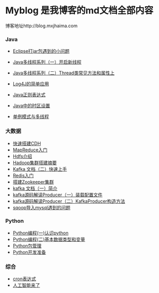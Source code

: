 # Myblog 是我博客的md文档全部内容
博客地址http://blog.mxjhaima.com

### Java
- [Eclipse打jar包遇到的小问题](https://github.com/reflyhight/myBlog/blob/master/java/Eclipse%E6%89%93jar%E5%8C%85%E9%81%87%E5%88%B0%E7%9A%84%E5%B0%8F%E9%97%AE%E9%A2%98.md)

- [Java多线程系列（一）开启新线程](https://github.com/reflyhight/myBlog/blob/master/java/Java%E5%A4%9A%E7%BA%BF%E7%A8%8B%E7%B3%BB%E5%88%97%EF%BC%88%E4%B8%80%EF%BC%89%E5%BC%80%E5%90%AF%E6%96%B0%E7%BA%BF%E7%A8%8B.md)

- [Java多线程系列（二）Thread类常见方法和属性上](https://github.com/reflyhight/myBlog/blob/master/java/Java%E5%A4%9A%E7%BA%BF%E7%A8%8B%E7%B3%BB%E5%88%97%EF%BC%88%E4%BA%8C%EF%BC%89Thread%E7%B1%BB%E5%B8%B8%E8%A7%81%E6%96%B9%E6%B3%95%E5%92%8C%E5%B1%9E%E6%80%A7%E4%B8%8A.md)
- [Log4J的简单应用](https://github.com/reflyhight/myBlog/blob/master/java/Log4J.md)
- [Java正则表达式](https://github.com/reflyhight/myBlog/blob/master/java/java.regex.md)
- [Java中的时区设置](https://github.com/reflyhight/myBlog/blob/master/java/java%E4%B8%AD%E7%9A%84%E6%97%B6%E5%8C%BA%E8%AE%BE%E7%BD%AE.md)

- [单例模式与多线程](https://github.com/reflyhight/myBlog/blob/master/java/%E5%8D%95%E4%BE%8B%E6%A8%A1%E5%BC%8F%E4%B8%8E%E5%A4%9A%E7%BA%BF%E7%A8%8B.md)

### 大数据
- [快速搭建CDH](https://github.com/reflyhight/myBlog/blob/master/%E5%A4%A7%E6%95%B0%E6%8D%AE/CDH.installer.md)
- [MapReduce入门](https://github.com/reflyhight/myBlog/blob/master/%E5%A4%A7%E6%95%B0%E6%8D%AE/Hadoop.MapReduce.md)
- [Hdfs介绍](https://github.com/reflyhight/myBlog/blob/master/%E5%A4%A7%E6%95%B0%E6%8D%AE/Hadoop.hdfs.md)
- [Hadoop集群搭建摘要](https://github.com/reflyhight/myBlog/blob/master/%E5%A4%A7%E6%95%B0%E6%8D%AE/Hadoop%E9%9B%86%E7%BE%A4%E6%90%AD%E5%BB%BA%E6%91%98%E8%A6%81.md)
- [Kafka 文档（二）快速上手](https://github.com/reflyhight/myBlog/blob/master/%E5%A4%A7%E6%95%B0%E6%8D%AE/Kafka%20%E6%96%87%E6%A1%A3%EF%BC%88%E4%BA%8C%EF%BC%89%E5%BF%AB%E9%80%9F%E4%B8%8A%E6%89%8B.md)
- [Redis入门](https://github.com/reflyhight/myBlog/blob/master/%E5%A4%A7%E6%95%B0%E6%8D%AE/Redis.brief.md)
- [搭建Zookeeper集群](https://github.com/reflyhight/myBlog/blob/master/%E5%A4%A7%E6%95%B0%E6%8D%AE/Zookeeper.install.distributed.md)
- [kafka 文档（一）简介](https://github.com/reflyhight/myBlog/blob/master/%E5%A4%A7%E6%95%B0%E6%8D%AE/kafka%20%E6%96%87%E6%A1%A3%EF%BC%88%E4%B8%80%EF%BC%89%E7%AE%80%E4%BB%8B.md)
- [kafka源码解读Producer（一）装载配置文件](https://github.com/reflyhight/myBlog/blob/master/%E5%A4%A7%E6%95%B0%E6%8D%AE/kafka%E6%BA%90%E7%A0%81%E8%A7%A3%E8%AF%BBProducer%EF%BC%88%E4%B8%80%EF%BC%89%E8%A3%85%E8%BD%BD%E9%85%8D%E7%BD%AE%E6%96%87%E4%BB%B6.md)
- [kafka源码解读Producer（二）KafkaProducer构造方法](https://github.com/reflyhight/myBlog/blob/master/%E5%A4%A7%E6%95%B0%E6%8D%AE/kafka%E6%BA%90%E7%A0%81%E8%A7%A3%E8%AF%BBProducer%EF%BC%88%E4%BA%8C%EF%BC%89KafkaProducer%E6%9E%84%E9%80%A0%E6%96%B9%E6%B3%95.md)
- [sqoop导入mysql遇到的问题](https://github.com/reflyhight/myBlog/blob/master/%E5%A4%A7%E6%95%B0%E6%8D%AE/sqoop%E5%AF%BC%E5%85%A5mysql%E9%81%87%E5%88%B0%E7%9A%84%E9%97%AE%E9%A2%98.md)

### Python
- [Python编程(一)认识python](https://github.com/reflyhight/myBlog/blob/master/python/Python%E7%BC%96%E7%A8%8B(%E4%B8%80)%E8%AE%A4%E8%AF%86python.md)
- [Python编程(二)基本数据类型和变量](https://github.com/reflyhight/myBlog/blob/master/python/Python%E7%BC%96%E7%A8%8B(%E4%BA%8C)%E5%9F%BA%E6%9C%AC%E6%95%B0%E6%8D%AE%E7%B1%BB%E5%9E%8B%E5%92%8C%E5%8F%98%E9%87%8F.md)
- [Python包管理](https://github.com/reflyhight/myBlog/blob/master/python/Python%E5%8C%85%E7%AE%A1%E7%90%86.md)
- [Python开发准备](https://github.com/reflyhight/myBlog/blob/master/python/Python%E5%BC%80%E5%8F%91%E5%87%86%E5%A4%87.md)

### 综合
- [cron表达式](https://github.com/reflyhight/myBlog/blob/master/%E7%BB%BC%E5%90%88/cron%E8%A1%A8%E8%BE%BE%E5%BC%8F.md)
- [人工智能来了](https://github.com/reflyhight/myBlog/blob/master/%E7%BB%BC%E5%90%88/%E4%BA%BA%E5%B7%A5%E6%99%BA%E8%83%BD%E6%9D%A5%E4%BA%86.md)



























